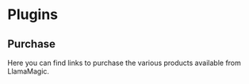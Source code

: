 # Plugins

## Purchase
Here you can find links to purchase the various products available from LlamaMagic.


<script async src="https://js.stripe.com/v3/pricing-table.js"></script>
<stripe-pricing-table pricing-table-id="prctbl_1NOnoUBwgti2RZj6Gv0I4uLs"
publishable-key="pk_live_51LiMcgBwgti2RZj6PjkJx3geXiG1E4yOuDxXWYULU2iAzHMHtCYv4oOA7xCcQu4y1ENf6CdOAac0YQ8SxAWiASLt008Ax41p7S">
</stripe-pricing-table>
